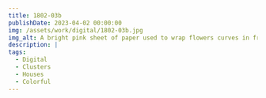 ```yaml
---
title: 1802-03b
publishDate: 2023-04-02 00:00:00
img: /assets/work/digital/1802-03b.jpg
img_alt: A bright pink sheet of paper used to wrap flowers curves in front of rich blue background
description: |
tags:
  - Digital
  - Clusters
  - Houses
  - Colorful
---
```


